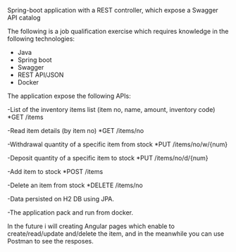 Spring-boot application with a REST controller, which expose a Swagger API catalog

The following is a job qualification exercise which requires knowledge in the following technologies:

- Java
- Spring boot 
- Swagger 
- REST API/JSON
- Docker 

The application expose the following APIs:

-List of the inventory items list (item no, name, amount, inventory code)	        *GET	/items

-Read item details (by item no)					                                          *GET	/items/no

-Withdrawal quantity of a specific item from stock			                          *PUT	/items/no/w/{num}

-Deposit quantity of a specific item to stock				                              *PUT	/items/no/d/{num}

-Add item to stock							                                                  *POST	/items

-Delete an item from stock  						                                          *DELETE	/items/no

-Data persisted on H2 DB using JPA.				

-The application pack and run from docker.

In the future i will creating Angular pages which enable to create/read/update and/delete the item,
and in the meanwhile you can use Postman to see the resposes.
